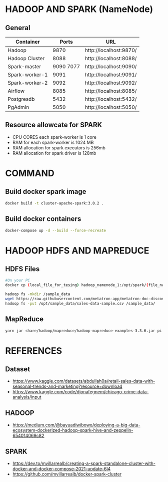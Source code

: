 # HADOOP AND SPARK (NameNode)

## General
Container|Ports|URL
---|---|---
Hadoop|9870|http://localhost:9870/
Hadoop Cluster|8088|http://localhost:8088/
Spark-master|9090 7077|http://localhost:9090/
Spark-worker-1|9091|http://localhost:9091/
Spark-worker-2|9092|http://localhost:9092/
Airflow|8085|http://localhost:8085/
Postgresdb|5432|http://localhost:5432/
PgAdmin|5050|http://localhost:5050/

## Resource allowcate for SPARK
- CPU CORES each spark-worker is 1 core
- RAM for each spark-worker is 1024 MB
- RAM allocation for spark executors is 256mb
- RAM allocation for spark driver is 128mb

# COMMAND
## Build docker spark image
```sh
docker build -t cluster-apache-spark:3.0.2 .
```

## Build docker containers

```sh
docker-compose up -d --build --force-recreate
```


# HADOOP HDFS AND MAPREDUCE
## HDFS Files
```sh
#On your PC
docker cp (local_file_for_tesing) hadoop_namenode_1:/opt/spark/(file_name_on_hadoop)
```
```sh
hadoop fs -mkdir /sample_data
wget https://raw.githubusercontent.com/metatron-app/metatron-doc-discovery/master/_static/data/sales-data-sample.csv
hadoop fs -put /opt/sample_data/sales-data-sample.csv /sample_data/
```

## MapReduce
```sh
yarn jar share/hadoop/mapreduce/hadoop-mapreduce-examples-3.3.6.jar pi 10 15
```

# REFERENCES
## Dataset
- https://www.kaggle.com/datasets/abdullah0a/retail-sales-data-with-seasonal-trends-and-marketing?resource=download
- https://www.kaggle.com/code/djonafegnem/chicago-crime-data-analysis/input

## HADOOP 
- https://medium.com/@bayuadiwibowo/deploying-a-big-data-ecosystem-dockerized-hadoop-spark-hive-and-zeppelin-654014069c82

## SPARK
- https://dev.to/mvillarrealb/creating-a-spark-standalone-cluster-with-docker-and-docker-compose-2021-update-6l4
- https://github.com/mvillarrealb/docker-spark-cluster